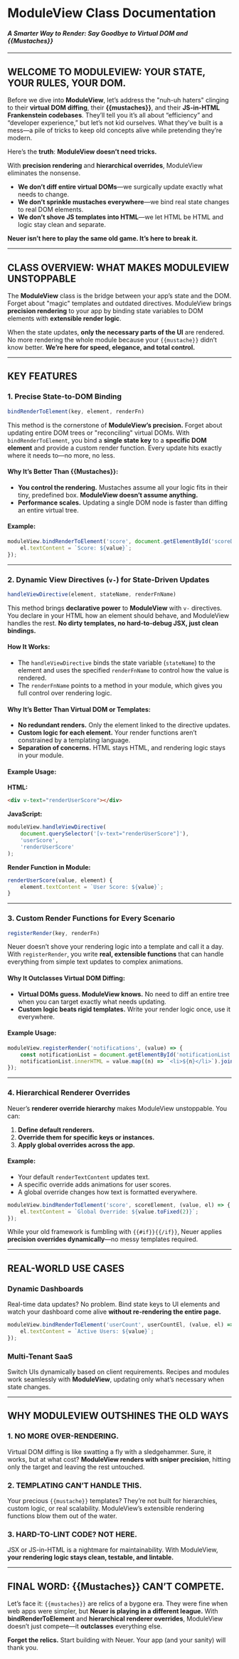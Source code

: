 # **ModuleView Class Documentation**  
#### *A Smarter Way to Render: Say Goodbye to Virtual DOM and {{Mustaches}}*

---

## **WELCOME TO MODULEVIEW: YOUR STATE, YOUR RULES, YOUR DOM.**

Before we dive into **ModuleView**, let’s address the "nuh-uh haters" clinging to their **virtual DOM diffing**, their **{{mustaches}}**, and their **JS-in-HTML Frankenstein codebases**. They’ll tell you it’s all about “efficiency” and “developer experience,” but let’s not kid ourselves. What they’ve built is a mess—a pile of tricks to keep old concepts alive while pretending they’re modern.  

Here’s the **truth**: **ModuleView doesn’t need tricks.**  

With **precision rendering** and **hierarchical overrides**, ModuleView eliminates the nonsense.  
- **We don’t diff entire virtual DOMs**—we surgically update exactly what needs to change.  
- **We don’t sprinkle mustaches everywhere**—we bind real state changes to real DOM elements.  
- **We don’t shove JS templates into HTML**—we let HTML be HTML and logic stay clean and separate.  

**Neuer isn’t here to play the same old game. It’s here to break it.**  

---

## **CLASS OVERVIEW: WHAT MAKES MODULEVIEW UNSTOPPABLE**

The **ModuleView** class is the bridge between your app’s state and the DOM. Forget about "magic" templates and outdated directives. ModuleView brings **precision rendering** to your app by binding state variables to DOM elements with **extensible render logic**.  

When the state updates, **only the necessary parts of the UI** are rendered. No more rendering the whole module because your `{{mustache}}` didn’t know better. **We’re here for speed, elegance, and total control.**

---

## **KEY FEATURES**

### **1. Precise State-to-DOM Binding**  

```javascript
bindRenderToElement(key, element, renderFn)
```

This method is the cornerstone of **ModuleView’s precision.** Forget about updating entire DOM trees or "reconciling" virtual DOMs. With `bindRenderToElement`, you bind a **single state key** to a **specific DOM element** and provide a custom render function. Every update hits exactly where it needs to—no more, no less.  

#### **Why It’s Better Than {{Mustaches}}:**  
- **You control the rendering.** Mustaches assume all your logic fits in their tiny, predefined box. **ModuleView doesn’t assume anything.**  
- **Performance scales.** Updating a single DOM node is faster than diffing an entire virtual tree.  

#### **Example:**  

```javascript
moduleView.bindRenderToElement('score', document.getElementById('scoreDisplay'), (value, el) => {
    el.textContent = `Score: ${value}`;
});
```

---

### **2. Dynamic View Directives (`v-`) for State-Driven Updates**

```javascript
handleViewDirective(element, stateName, renderFnName)
```

This method brings **declarative power** to **ModuleView** with `v-` directives. You declare in your HTML how an element should behave, and ModuleView handles the rest. **No dirty templates, no hard-to-debug JSX, just clean bindings.**

#### **How It Works:**  
- The `handleViewDirective` binds the state variable (`stateName`) to the element and uses the specified `renderFnName` to control how the value is rendered.  
- The `renderFnName` points to a method in your module, which gives you full control over rendering logic.  

#### **Why It’s Better Than Virtual DOM or Templates:**  
- **No redundant renders.** Only the element linked to the directive updates.  
- **Custom logic for each element.** Your render functions aren’t constrained by a templating language.  
- **Separation of concerns.** HTML stays HTML, and rendering logic stays in your module.  

#### **Example Usage:**  

**HTML:**  
```html
<div v-text="renderUserScore"></div>
```

**JavaScript:**  
```javascript
moduleView.handleViewDirective(
    document.querySelector('[v-text="renderUserScore"]'),
    'userScore',
    'renderUserScore'
);
```

**Render Function in Module:**  
```javascript
renderUserScore(value, element) {
    element.textContent = `User Score: ${value}`;
}
```

---

### **3. Custom Render Functions for Every Scenario**  

```javascript
registerRender(key, renderFn)
```

Neuer doesn’t shove your rendering logic into a template and call it a day. With `registerRender`, you write **real, extensible functions** that can handle everything from simple text updates to complex animations.  

#### **Why It Outclasses Virtual DOM Diffing:**  
- **Virtual DOMs guess. ModuleView knows.** No need to diff an entire tree when you can target exactly what needs updating.  
- **Custom logic beats rigid templates.** Write your render logic once, use it everywhere.  

#### **Example Usage:**  

```javascript
moduleView.registerRender('notifications', (value) => {
    const notificationList = document.getElementById('notificationList');
    notificationList.innerHTML = value.map((n) => `<li>${n}</li>`).join('');
});
```

---

### **4. Hierarchical Renderer Overrides**  

Neuer’s **renderer override hierarchy** makes ModuleView unstoppable. You can:  
1. **Define default renderers.**  
2. **Override them for specific keys or instances.**  
3. **Apply global overrides across the app.**  

#### **Example:**  
- Your default `renderTextContent` updates text.  
- A specific override adds animations for user scores.  
- A global override changes how text is formatted everywhere.

```javascript
moduleView.bindRenderToElement('score', scoreElement, (value, el) => {
    el.textContent = `Global Override: ${value.toFixed(2)}`;
});
```

While your old framework is fumbling with `{{#if}}{{/if}}`, Neuer applies **precision overrides dynamically**—no messy templates required.  

---

## **REAL-WORLD USE CASES**

### **Dynamic Dashboards**  
Real-time data updates? No problem. Bind state keys to UI elements and watch your dashboard come alive **without re-rendering the entire page.**  

```javascript
moduleView.bindRenderToElement('userCount', userCountEl, (value, el) => {
    el.textContent = `Active Users: ${value}`;
});
```

### **Multi-Tenant SaaS**  
Switch UIs dynamically based on client requirements. Recipes and modules work seamlessly with **ModuleView**, updating only what’s necessary when state changes.

---

## **WHY MODULEVIEW OUTSHINES THE OLD WAYS**

### **1. NO MORE OVER-RENDERING.**
Virtual DOM diffing is like swatting a fly with a sledgehammer. Sure, it works, but at what cost? **ModuleView renders with sniper precision**, hitting only the target and leaving the rest untouched.

### **2. TEMPLATING CAN’T HANDLE THIS.**
Your precious `{{mustache}}` templates? They’re not built for hierarchies, custom logic, or real scalability. ModuleView’s extensible rendering functions blow them out of the water.

### **3. HARD-TO-LINT CODE? NOT HERE.**
JSX or JS-in-HTML is a nightmare for maintainability. With ModuleView, **your rendering logic stays clean, testable, and lintable.**  

---

## **FINAL WORD: {{Mustaches}} CAN’T COMPETE.**

Let’s face it: `{{mustaches}}` are relics of a bygone era. They were fine when web apps were simpler, but **Neuer is playing in a different league.** With **bindRenderToElement** and **hierarchical renderer overrides**, ModuleView doesn’t just compete—it **outclasses** everything else.  

**Forget the relics.** Start building with Neuer. Your app (and your sanity) will thank you.